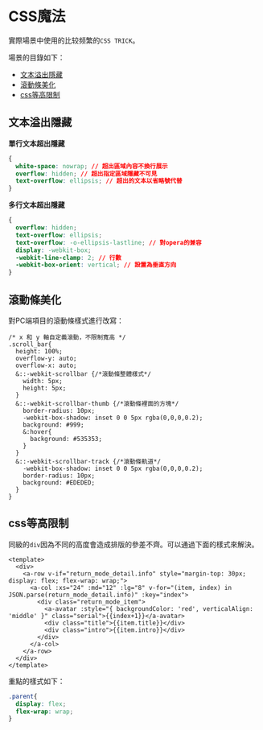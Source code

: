 # CSS魔法

實際場景中使用的比较频繁的`CSS TRICK`。

場景的目錄如下：

- <a href="#/css/README?id=文本溢出隱藏">文本溢出隱藏</a>
- <a href="#/css/README?id=滾動條美化">滾動條美化</a>
- <a href="#/css/README?id=css等高限制">css等高限制</a>

## 文本溢出隱藏

**單行文本超出隱藏**

```css
{
  white-space: nowrap; // 超出區域內容不換行展示
  overflow: hidden; // 超出指定區域隱藏不可見
  text-overflow: ellipsis; // 超出的文本以省略號代替
}
```

**多行文本超出隱藏**

```css
{
  overflow: hidden;
  text-overflow: ellipsis;
  text-overflow: -o-ellipsis-lastline; // 對opera的兼容
  display: -webkit-box;
  -webkit-line-clamp: 2; // 行數
  -webkit-box-orient: vertical; // 設置為垂直方向
}
```

## 滾動條美化

對PC端項目的滾動條樣式進行改寫：

```less
/* x 和 y 軸自定義滾動，不限制寬高 */
.scroll_bar{
  height: 100%;
  overflow-y: auto;
  overflow-x: auto;
  &::-webkit-scrollbar {/*滾動條整體樣式*/
    width: 5px;
    height: 5px;
  }
  &::-webkit-scrollbar-thumb {/*滾動條裡面的方塊*/
    border-radius: 10px;
    -webkit-box-shadow: inset 0 0 5px rgba(0,0,0,0.2);
    background: #999;
    &:hover{
      background: #535353;
    }
  }
  &::-webkit-scrollbar-track {/*滾動條軌道*/
    -webkit-box-shadow: inset 0 0 5px rgba(0,0,0,0.2);
    border-radius: 10px;
    background: #EDEDED;
  }
}
```

## css等高限制

同級的`div`因為不同的高度會造成排版的參差不齊。可以通過下面的樣式來解決。

```vue
<template>
  <div>
    <a-row v-if="return_mode_detail.info" style="margin-top: 30px; display: flex; flex-wrap: wrap;">
      <a-col :xs="24" :md="12" :lg="8" v-for="(item, index) in JSON.parse(return_mode_detail.info)" :key="index">
        <div class="return_mode_item">
          <a-avatar :style="{ backgroundColor: 'red', verticalAlign: 'middle' }" class="serial">{{index+1}}</a-avatar>
          <div class="title">{{item.title}}</div>
          <div class="intro">{{item.intro}}</div>
        </div>
      </a-col>
    </a-row>
  </div>
</template>
```

重點的樣式如下：

```css
.parent{
  display: flex;
  flex-wrap: wrap;
}
```